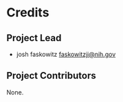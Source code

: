 Credits
=======

Project Lead
----------------

* josh faskowitz <faskowitzji@nih.gov>

Project Contributors
------------

None.
